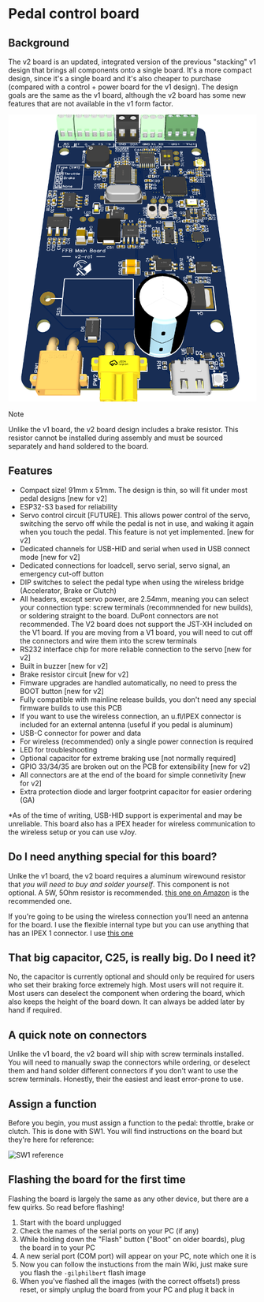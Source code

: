 # Pedal control board

## Background
The v2 board is an updated, integrated version of the previous "stacking" v1 design that brings all components onto a single board. It's a more compact design, since it's a single board and it's also cheaper to purchase (compared with a control + power board for the v1 design). The design goals are the same as the v1 board, although the v2 board has some new features that are not available in the v1 form factor.

 ![3D Image](3drender.png)

 > [!NOTE]
 > Unlike the v1 board, the v2 board design includes a brake resistor. This resistor cannot be installed during assembly and must be sourced separately and hand soldered to the board.

## Features
- Compact size! 91mm x 51mm. The design is thin, so will fit under most pedal designs [new for v2]
- ESP32-S3 based for reliability
- Servo control circuit [FUTURE]. This allows power control of the servo, switching the servo off while the pedal is not in use, and waking it again when you touch the pedal. This feature is not yet implemented. [new for v2]
- Dedicated channels for USB-HID and serial when used in USB connect mode [new for v2]
- Dedicated connections for loadcell, servo serial, servo signal, an emergency cut-off button
- DIP switches to select the pedal type when using the wireless bridge (Accelerator, Brake or Clutch)
- All headers, except servo power, are 2.54mm, meaning you can select your connection type: screw terminals (recommnended for new builds), or soldering straight to the board. DuPont connectors are not recommended. The V2 board does not support the JST-XH included on the V1 board. If you are moving from a V1 board, you will need to cut off the connectors and wire them into the screw terminals
- RS232 interface chip for more reliable connection to the servo [new for v2]
- Built in buzzer [new for v2]
- Brake resistor circuit [new for v2]
- Fimware upgrades are handled automatically, no need to press the BOOT button [new for v2]
- Fully compatible with mainline release builds, you don't need any special firmware builds to use this PCB
- If you want to use the wireless connection, an u.fl/IPEX connector is included for an external antenna (useful if you pedal is aluminum)
- USB-C connector for power and data
- For wireless (recommended) only a single power connection is required
- LED for troubleshooting
- Optional capacitor for extreme braking use [not normally required]
- GPIO 33/34/35 are broken out on the PCB for extensibility [new for v2]
- All connectors are at the end of the board for simple connetivity [new for v2]
- Extra protection diode and larger footprint capacitor for easier ordering (GA)

*As of the time of writing, USB-HID support is experimental and may be unreliable. This board also has a IPEX header for wireless communication to the wireless setup or you can use vJoy.

## Do I need anything special for this board?
Unlke the v1 board, the v2 board requires a aluminum wirewound resistor that *you will need to buy and solder yourself*. This component is not optional. A 5W, 5Ohm resistor is recommended. [this one on Amazon](https://www.amazon.com/dp/B07FF2QYFX?ref_=ppx_hzsearch_conn_dt_b_fed_asin_title_1) is the recommended one.

If you're going to be using the wireless connection you'll need an antenna for the board. I use the flexible internal type but you can use anything that has an IPEX 1 connector. I use [this one](https://www.amazon.com/Antenna-2-4GHz-Internal-Laptop-Module/dp/B0CQCBHMDS/ref=sr_1_3?sr=8-3)

## That big capacitor, C25, is really big. Do I need it?
No, the capacitor is currently optional and should only be required for users who set their braking force extremely high. Most users will not require it. Most users can deselect the component when ordering the board, which also keeps the height of the board down. It can always be added later by hand if required.

## A quick note on connectors
Unlike the v1 board, the v2 board will ship with screw terminals installed. You will need to manually swap the connectors while ordering, or deselect them and hand solder different connectors if you don't want to use the screw terminals. Honestly, their the easiest and least error-prone to use.

## Assign a function
Before you begin, you must assign a function to the pedal: throttle, brake or clutch. This is done with SW1. You will find instructions on the  board but they're here for reference:

![SW1 reference](../images/usage/setting-pedal-type.png)

## Flashing the board for the first time
Flashing the board is largely the same as any other device, but there are a few quirks. So read before flashing!
1. Start with the board unplugged
2. Check the names of the serial ports on your PC (if any)
3. While holding down the "Flash" button ("Boot" on older boards), plug the board in to your PC
4. A new serial port (COM port) will appear on your PC, note which one it is
5. Now you can follow the instuctions from the main Wiki, just make sure you flash the `-gilphilbert` flash image
6. When you've flashed all the images (with the correct offsets!) press reset, or simply unplug the board from your PC and plug it back in

